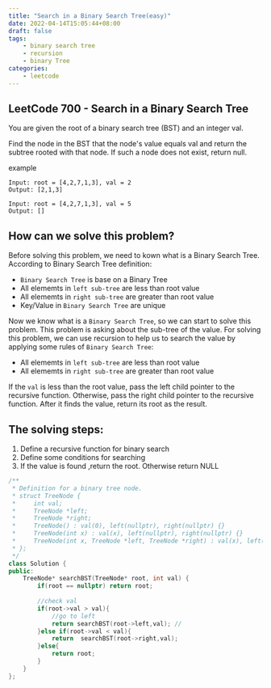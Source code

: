 ```yaml
---
title: "Search in a Binary Search Tree(easy)"
date: 2022-04-14T15:05:44+08:00
draft: false
tags:
    - binary search tree
    - recursion
    - binary Tree
categories:
    - leetcode
---
```

## LeetCode 700 - Search in a Binary Search Tree
You are given the root of a binary search tree (BST) and an integer val.

Find the node in the BST that the node's value equals val and return the subtree rooted with that node. If such a node does not exist, return null.

example
```
Input: root = [4,2,7,1,3], val = 2
Output: [2,1,3]

Input: root = [4,2,7,1,3], val = 5
Output: []
```

## How can we solve this problem?
Before solving this problem, we need to kown what is a Binary Search Tree. According to Binary Search Tree definition:  
* `Binary Search Tree` is base on a Binary Tree
* All elememts in `left sub-tree` are less than root value 
* All elememts in `right sub-tree` are greater than root value
* Key/Value in `Binary Search Tree` are unique

Now we know what is a `Binary Search Tree`, so we can start to solve this problem. This problem is asking about the sub-tree of the value. For solving this problem, we can use recursion to help us to search the value by applying some rules of `Binary Search Tree`:
* All elememts in `left sub-tree` are less than root value 
* All elememts in `right sub-tree` are greater than root value


If the `val` is less than the root value, pass the left child pointer to the recursive function. Otherwise, pass the right child pointer to the recursive function. After it finds the value, return its root as the result.

## The solving steps:
1. Define a recursive function for binary search
2. Define some conditions for searching
3. If the value is found ,return the root. Otherwise return NULL 
```c++
/**
 * Definition for a binary tree node.
 * struct TreeNode {
 *     int val;
 *     TreeNode *left;
 *     TreeNode *right;
 *     TreeNode() : val(0), left(nullptr), right(nullptr) {}
 *     TreeNode(int x) : val(x), left(nullptr), right(nullptr) {}
 *     TreeNode(int x, TreeNode *left, TreeNode *right) : val(x), left(left), right(right) {}
 * };
 */
class Solution {
public:
    TreeNode* searchBST(TreeNode* root, int val) {
        if(root == nullptr) return root;
        
        //check val
        if(root->val > val){
            //go to left
            return searchBST(root->left,val); //
        }else if(root->val < val){
            return  searchBST(root->right,val);
        }else{
            return root;
        }
    }
};
```



